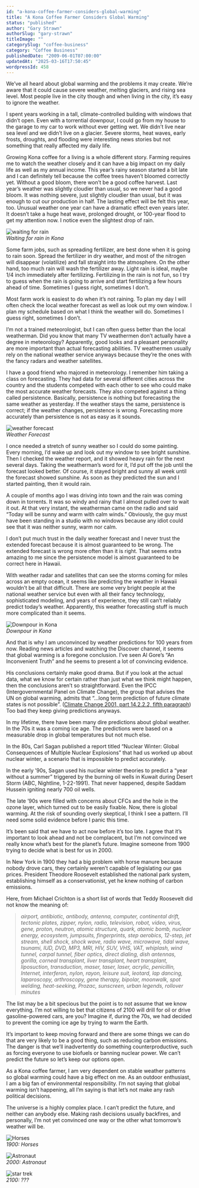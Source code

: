 ```yaml
---
id: "a-kona-coffee-farmer-considers-global-warming"
title: "A Kona Coffee Farmer Considers Global Warming"
status: "published"
author: "Gary Strawn"
authorSlug: "gary-strawn"
titleImage: ""
categorySlug: "coffee-business"
category: "Coffee Business"
publishedDate: "2009-06-01T07:00:00"
updatedAt: "2025-03-16T17:50:45"
wordpressId: 458
---
```


We’ve all heard about global warming and the problems it may create. We’re aware that it could cause severe weather, melting glaciers, and rising sea level. Most people live in the city though and when living in the city, it’s easy to ignore the weather.

I spent years working in a tall, climate-controlled building with windows that didn’t open. Even with a torrential downpour, I could go from my house to the garage to my car to work without ever getting wet. We didn’t live near sea level and we didn’t live on a glacier. Severe storms, heat waves, early frosts, droughts, and flooding were interesting news stories but not something that really affected my daily life.

Growing Kona coffee for a living is a whole different story. Farming requires me to watch the weather closely and it can have a big impact on my daily life as well as my annual income. This year’s rainy season started a bit late and I can definitely tell because the coffee trees haven’t bloomed correctly yet. Without a good bloom, there won’t be a good coffee harvest. Last year’s weather was slightly cloudier than usual, so we never had a good bloom. It was nothing severe, just slightly cloudier than usual, but it was enough to cut our production in half. The lasting effect will be felt this year, too. Unusual weather one year can have a dramatic effect even years later. It doesn’t take a huge heat wave, prolonged drought, or 100-year flood to get my attention now. I notice even the slightest drop of rain.

![waiting for rain](Rain1.jpg)  
_Waiting for rain in Kona_

Some farm jobs, such as spreading fertilizer, are best done when it is going to rain soon. Spread the fertilizer in dry weather, and most of the nitrogen will disappear (volatilize) and fall straight into the atmosphere. On the other hand, too much rain will wash the fertilizer away. Light rain is ideal, maybe 1/4 inch immediately after fertilizing. Fertilizing in the rain is not fun, so I try to guess when the rain is going to arrive and start fertilizing a few hours ahead of time. Sometimes I guess right, sometimes I don’t.

Most farm work is easiest to do when it’s not raining. To plan my day I will often check the local weather forecast as well as look out my own window. I plan my schedule based on what I think the weather will do. Sometimes I guess right, sometimes I don’t.

I’m not a trained meteorologist, but I can often guess better than the local weatherman. Did you know that many TV weathermen don’t actually have a degree in meteorology? Apparently, good looks and a pleasant personality are more important than actual forecasting abilities. TV weathermen usually rely on the national weather service anyways because they’re the ones with the fancy radars and weather satellites.

I have a good friend who majored in meteorology. I remember him taking a class on forecasting. They had data for several different cities across the country and the students competed with each other to see who could make the most accurate weather forecasts. They also competed against a thing called persistence. Basically, persistence is nothing but forecasting the same weather as yesterday. If the weather stays the same, persistence is correct; if the weather changes, persistence is wrong. Forecasting more accurately than persistence is not as easy as it sounds.

![weather forecast](forecast.gif)  
_Weather Forecast_

I once needed a stretch of sunny weather so I could do some painting. Every morning, I’d wake up and look out my window to see bright sunshine. Then I checked the weather report, and it showed heavy rain for the next several days. Taking the weatherman’s word for it, I’d put off the job until the forecast looked better. Of course, it stayed bright and sunny all week until the forecast showed sunshine. As soon as they predicted the sun and I started painting, then it would rain.

A couple of months ago I was driving into town and the rain was coming down in torrents. It was so windy and rainy that I almost pulled over to wait it out. At that very instant, the weatherman came on the radio and said “Today will be sunny and warm with calm winds.” Obviously, the guy must have been standing in a studio with no windows because any idiot could see that it was neither sunny, warm nor calm.

I don’t put much trust in the daily weather forecast and I never trust the extended forecast because it is almost guaranteed to be wrong. The extended forecast is wrong more often than it is right. That seems extra amazing to me since the persistence model is almost guaranteed to be correct here in Hawaii.

With weather radar and satellites that can see the storms coming for miles across an empty ocean, it seems like predicting the weather in Hawaii wouldn’t be all that difficult. There are some very bright people at the national weather service but even with all their fancy technology, sophisticated modeling, and years of experience, they still can’t reliably predict today’s weather. Apparently, this weather forecasting stuff is much more complicated than it seems.

![Downpour in Kona](Downpour.jpg)  
_Downpour in Kona_

And that is why I am unconvinced by weather predictions for 100 years from now. Reading news articles and watching the Discover channel, it seems that global warming is a foregone conclusion. I’ve seen Al Gore’s “An Inconvenient Truth” and he seems to present a lot of convincing evidence.

His conclusions certainly make good drama. But if you look at the actual data, what we know for certain rather than just what we think might happen, then the conclusions aren’t so straightforward. Even the IPCC (Intergovernmental Panel on Climate Change), the group that advises the UN on global warming, admits that “…long term prediction of future climate states is not possible”. ([Climate Change 2001, part 14.2.2.2, fifth paragraph](https://web.archive.org/web/20181123014117/http://www.ipcc.ch/ipccreports/tar/wg1/505.htm)) Too bad they keep giving predictions anyways.

In my lifetime, there have been many dire predictions about global weather. In the 70s it was a coming ice age. The predictions were based on a measurable drop in global temperatures but not much else.

In the 80s, Carl Sagan published a report titled “Nuclear Winter: Global Consequences of Multiple Nuclear Explosions” that had us worked up about nuclear winter, a scenario that is impossible to predict accurately.

In the early ’90s, Sagan used his nuclear winter theories to predict a “year without a summer” triggered by the burning oil wells in Kuwait during Desert Storm (ABC, Nightline, 1-22-1991). That never happened, despite Saddam Hussein igniting nearly 700 oil wells.

The late ’90s were filled with concerns about CFCs and the hole in the ozone layer, which turned out to be easily fixable. Now, there is global warming. At the risk of sounding overly skeptical, I think I see a pattern. I’ll need some solid evidence before I panic this time.

It’s been said that we have to act now before it’s too late. I agree that it’s important to look ahead and not be complacent, but I’m not convinced we really know what’s best for the planet’s future. Imagine someone from 1900 trying to decide what is best for us in 2000.

In New York in 1900 they had a big problem with horse manure because nobody drove cars, they certainly weren’t capable of legislating our gas prices. President Theodore Roosevelt established the national park system, establishing himself as a conservationist, yet he knew nothing of carbon emissions.

Here, from Michael Crichton is a short list of words that Teddy Roosevelt did not know the meaning of:

> _airport, antibiotic, antibody, antenna, computer, continental drift, tectonic plates, zipper, nylon, radio, television, robot, video, virus, gene, proton, neutron, atomic structure, quark, atomic bomb, nuclear energy, ecosystem, jumpsuits, fingerprints, step aerobics, 12-step, jet stream, shell shock, shock wave, radio wave, microwave, tidal wave, tsunami, IUD, DVD, MP3, MRI, HIV, SUV, VHS, VAT, whiplash, wind tunnel, carpal tunnel, fiber optics, direct dialing, dish antennas, gorilla, corneal transplant, liver transplant, heart transplant, liposuction, transduction, maser, taser, laser, acrylic, penicillin, Internet, interferon, nylon, rayon, leisure suit, leotard, lap dancing, laparoscopy, arthroscopy, gene therapy, bipolar, moonwalk, spot welding, heat-seeking, Prozac, sunscreen, urban legends, rollover minutes_

The list may be a bit specious but the point is to not assume that we know everything. I’m not willing to bet that citizens of 2100 will drill for oil or drive gasoline-powered cars, are you? Imagine if, during the 70s, we had decided to prevent the coming ice age by trying to warm the Earth.

It’s important to keep moving forward and there are some things we can do that are very likely to be a good thing, such as reducing carbon emissions. The danger is that we’ll inadvertently do something counterproductive, such as forcing everyone to use biofuels or banning nuclear power. We can’t predict the future so let’s keep our options open.

As a Kona coffee farmer, I am very dependent on stable weather patterns so global warming could have a big effect on me. As an outdoor enthusiast, I am a big fan of environmental responsibility. I’m not saying that global warming isn’t happening, all I’m saying is that let’s not make any rash political decisions.

The universe is a highly complex place. I can’t predict the future, and neither can anybody else. Making rash decisions usually backfires, and personally, I’m not yet convinced one way or the other what tomorrow’s weather will be.

![Horses](Horses.jpg)  
_1900: Horses_

![Astronaut](Astronaut.jpg)  
_2000: Astronaut_

![star trek](Transporter.jpg)  
_2100: ???_

